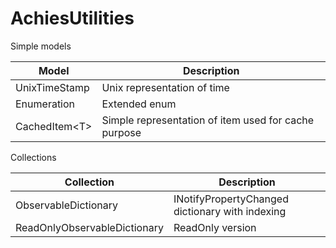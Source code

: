 # AchiesUtilities

<summary>Simple models</summary>

| Model | Description |
|-----|---------------|
|UnixTimeStamp|Unix representation of time|
|Enumeration|Extended enum |
|CachedItem\<T\>|Simple representation of item used for cache purpose|

<summary>Collections</summary>

| Collection | Description |
|-----|---------------|
|ObservableDictionary| INotifyPropertyChanged dictionary with indexing |
|ReadOnlyObservableDictionary| ReadOnly version |
